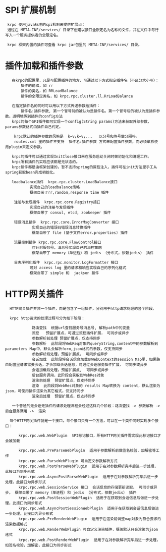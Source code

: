 
# SPI 扩展机制

	 krpc 使用java标准的spi机制来提供扩展点： 
	 通过在 META-INF/services/ 目录下创建以接口全限定名为名称的文件，并在文件中每行写入一个服务提供者的全限定名。
	 
	 krpc 框架内置的插件可查看 krpc jar包里的 META-INF/services/ 目录。

# 插件加载和插件参数

	   在krpc的配置里，凡是可配置插件的地方，可通过以下方式指定插件名（不区分大小写）：
	       插件的前缀，如 rr
	       插件的类名，如 RRLoadBalance
	       插件的全限定类名，如 krpc.rpc.cluster.ll.RrLoadBalance
	
	   在指定插件名的同时可以用以下方式传递参数给插件：
	       插件名:插件参数, 第一个冒号前的被认为是插件名，第一个冒号后的被认为是插件参数，透明地传到插件的config方法
	   krpc的每个SPI插件都可实现一个config(String params)方法来获取外部参数，params参数格式由插件自己约定。
	   
	    krpc默认的插件参数的风格是  k=v;k=v;...   以分号和等号做分隔符。  
	    routes.xml 里的插件不支持  插件名:插件参数 方式来配置插件参数，而必须单独使用plugin来定义参数。
	
	   krpc的插件可以通过实现InitClose接口来在服务启动关闭时做初始化和清理工作。
	   krpc所有插件的实现应该都是无状态的。
	   krpc插件都是由框架创建的，暂不支持spring的属性注入，插件可在init方法里手工从spring获取bean完成初始化。
	 
	   loadbalance插件  krpc.rpc.cluster.LoadBalance接口
		       实现自己的loadbalance策略
		       框架自带了rr,random,response time 插件
		       
	    注册与发现插件  krpc.rpc.core.Registry接口
		       实现自己的注册与发现插件
		       框架自带了 consul, etcd, zookeeper 插件
		       
	    错误消息插件  krpc.rpc.core.ErrorMsgConverter 接口
		        实现自己的错误码错误消息转换插件
		        框架自带了 file (基于文件error.properties) 插件
		        
	    流量控制插件 krpc.rpc.core.FlowControl接口
		        可针对服务号，消息号实现自己的流控策略
		        框架自带了 memory（单进程）和 jedis （分布式，依赖jedis） 插件
		        
	    日志序列化插件  krpc.rpc.monitor.LogFormatter 接口
		       可对 access log 里的请求和响应实现自己的序列化格式
		       框架自带了 simple 和  jackson 插件

# HTTP网关插件

	  HTTP网关插件并非一个插件，而是包含了一组插件，分别用于http请求处理的各个阶段。
	
	  krpc http请求的处理过程可分为如下阶段：

	            路由查找  根据url查找服务号消息号, 解析path中的变量
	            流控   预留扩展点，可通过流控插件扩展， 可同步或异步
	            参数解析前处理 预留扩展点，仅支持同步
	            参数解析  此阶段将WebReq对象的queryString,content中的参数解析到parameters Map中，默认会解析form,json格式的参数，仅支持同步
	            参数解析后处理，预留扩展点， 可同步或异步
	            会话加载  此阶段将会话信息加载到WebContext的session Map里，如果路由配置里请求需要会话，才会加载会话信息，可通过会话服务插件扩展， 可同步或异步
	            会话加载后处理，预留扩展点,  可同步或异步
	            后台服务调用，此阶段会获取到WebRes对象
	            渲染前处理  预留扩展点，仅支持同步
	            渲染  此阶段将WebRes对象的 results Map转换为 content，默认渲染为json，可使用插件渲染为其它格式，仅支持同步
	            渲染后处理  预留扩展点，仅支持同步

	   一个普通的无会话无插件的请求处理流程会经过这样几个阶段：路由查找 -> 参数解析 ->  后台服务调用 ->  渲染   
	
	  每个HTTP网关插件就是一个接口，每个接口只有一个方法，可以在一个类中同时实现多个接口：
	
		  krpc.rpc.web.WebPlugin  SPI标记接口，所有HTTP网关插件需实现此标记接口才会被加载
		
		  krpc.rpc.web.PreParseWebPlugin  适用于参数解析前做签名校验，加解密等工作
		  krpc.rpc.web.ParseWebPlugin 可自定义参数解析方式
		  krpc.rpc.web.PostParseWebPlugin  适用于在对参数解析完毕后进一步处理，此接口为同步形式
		  krpc.rpc.web.AsyncPostParseWebPlugin  适用于在对参数解析完毕后进一步处理，此接口为异步形式
		  krpc.rpc.web.SessionService 接口  会话信息的存储更新读取， 可同步或异步， 框架自带了 memory（单进程）和 jedis （分布式，依赖jedis） 插件
		  krpc.rpc.web.PostSessionWebPlugin  适用于在获取到会话信息后做进一步处理，此接口为同步形式
		  krpc.rpc.web.AsyncPostSessionWebPlugin  适用于在获取到会话信息后做进一步处理，此接口为异步形式
		  krpc.rpc.web.PreRenderWebPlugin  适用于在渲染前调整map对象为符合要求的渲染数据格式
		  krpc.rpc.web.RenderWebPlugin 可自定义渲染插件，框架默认只会渲染为json格式
		  krpc.rpc.web.PostRenderWebPlugin  适用于在对参数解析完毕后进一步处理，如签名校验，加解密，此接口为同步形式
		    





